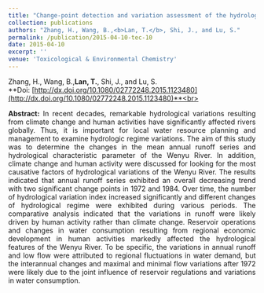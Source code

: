 ```yaml
---
title: "Change-point detection and variation assessment of the hydrologic regime of the Wenyu River"
collection: publications
authors: "Zhang, H., Wang, B.,<b>Lan, T.</b>, Shi, J., and Lu, S."
permalink: /publication/2015-04-10-tec-10
date: 2015-04-10
excerpt: ''
venue: 'Toxicological & Environmental Chemistry'
---
```

Zhang, H., Wang, B.,**Lan, T.**, Shi, J., and Lu, S.<br>
**Doi: [http://dx.doi.org/10.1080/02772248.2015.1123480](http://dx.doi.org/10.1080/02772248.2015.1123480)**<br>
 <p style="text-align:justify; text-justify:inter-ideograph;">
<b>Abstract:</b> In recent decades, remarkable hydrological variations resulting from climate change and human activities have significantly affected rivers globally. Thus, it is important for local water resource planning and management to examine hydrologic regime variations. The aim of this study was to determine the changes in the mean annual runoff series and hydrological characteristic parameter of the Wenyu River. In addition, climate change and human activity were discussed for looking for the most causative factors of hydrological variations of the Wenyu River. The results indicated that annual runoff series exhibited an overall decreasing trend with two significant change points in 1972 and 1984. Over time, the number of hydrological variation index increased significantly and different changes of hydrological regime were exhibited during various periods. The comparative analysis indicated that the variations in runoff were likely driven by human activity rather than climate change. Reservoir operations and changes in water consumption resulting from regional economic development in human activities markedly affected the hydrological features of the Wenyu River. To be specific, the variations in annual runoff and low flow were attributed to regional fluctuations in water demand, but the interannual changes and maximal and minimal flow variations after 1972 were likely due to the joint influence of reservoir regulations and variations in water consumption. <br>